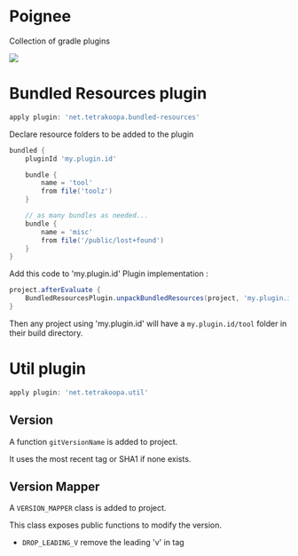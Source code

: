 Poignee
=======

Collection of gradle plugins

[![](https://jitpack.io/v/net.tetrakoopa/poignee.svg)](https://jitpack.io/#net.tetrakoopa/poignee)

# Bundled Resources plugin


~~~groovy
apply plugin: 'net.tetrakoopa.bundled-resources'
~~~

Declare resource folders to be added to the plugin

~~~groovy
bundled {
	pluginId 'my.plugin.id'

	bundle {
		name = 'tool'
		from file('toolz')
	}

	// as many bundles as needed...
	bundle {
		name = 'misc'
		from file('/public/lost+found')
	}
}
~~~

Add this code to 'my.plugin.id' Plugin implementation :

~~~groovy
project.afterEvaluate {
   	BundledResourcesPlugin.unpackBundledResources(project, 'my.plugin.id', 'tool')
}
~~~

Then any project using 'my.plugin.id' will have a `my.plugin.id/tool` folder in their build directory.


# Util plugin

~~~groovy
apply plugin: 'net.tetrakoopa.util'
~~~

## Version

A function `gitVersionName` is added to project.

It uses the most recent tag or SHA1 if none exists.


## Version Mapper

A `VERSION_MAPPER` class is added to project.

This class exposes public functions to modify the version.

* `DROP_LEADING_V` remove the leading 'v' in tag

